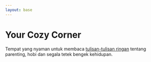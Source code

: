 ```yaml
---
layout: base
---
```

# Your Cozy Corner

Tempat yang nyaman untuk membaca [tulisan-tulisan ringan](https://www.erpalupi.com/) tentang parenting, hobi dan segala tetek bengek kehidupan.
